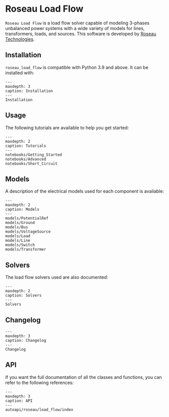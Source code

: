 # Roseau Load Flow

`Roseau Load Flow` is a load flow solver capable of modeling 3-phases unbalanced power systems with
a wide variety of models for lines, transformers, loads, and sources. This software is developed
by [Roseau Technologies](https://www.roseautechnologies.com/en).
<a href="https://www.linkedin.com/company/roseau-technologies/"><i class="fa-brands fa-linkedin" ></i></a>
<a href="https://github.com/RoseauTechnologies/"><i class="fa-brands fa-github" ></i></a>

## Installation

`roseau_load_flow` is compatible with Python 3.9 and above. It can be installed with:

```{toctree}
---
maxdepth: 3
caption: Installation
---
Installation
```

## Usage

The following tutorials are available to help you get started:

```{toctree}
---
maxdepth: 2
caption: Tutorials
---
notebooks/Getting_Started
notebooks/Advanced
notebooks/Short_Circuit
```

## Models

A description of the electrical models used for each component is available:

```{toctree}
---
maxdepth: 2
caption: Models
---
models/PotentialRef
models/Ground
models/Bus
models/VoltageSource
models/Load
models/Line
models/Switch
models/Transformer
```

## Solvers

The load flow solvers used are also documented:

```{toctree}
---
maxdepth: 2
caption: Solvers
---
Solvers
```

## Changelog

```{toctree}
---
maxdepth: 3
caption: Changelog
---
Changelog
```


## API

If you want the full documentation of all the classes and functions, you can refer to the following
references:

```{toctree}
---
maxdepth: 3
caption: API
---
autoapi/roseau/load_flow/index
```
